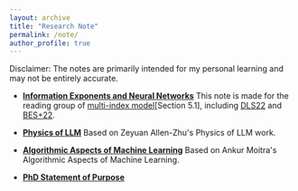 ```yaml
---
layout: archive
title: "Research Note"
permalink: /note/
author_profile: true
---
```


Disclaimer: The notes are primarily intended for my personal learning and may not be entirely accurate.

* [**Information Exponents and Neural Networks**](../files/2025_multi_index_reading_group.pdf) 
  This note is made for the reading group of [multi-index model](https://arxiv.org/abs/2504.05426)[Section 5.1], including [DLS22](https://arxiv.org/abs/2206.15144) and [BES+22](https://arxiv.org/abs/2205.01445v1).

* [**Physics of LLM**](https://matheart.github.io/note/phys_of_llm)
  Based on Zeyuan Allen-Zhu's Physics of LLM work.

* [**Algorithmic Aspects of Machine Learning**](https://matheart.github.io/note/alg_ml)
  Based on Ankur Moitra's Algorithmic Aspects of Machine Learning.

* [**PhD Statement of Purpose**](https://www.overleaf.com/read/tqwnttmqpmcc#42bcb5)
<!-- ## PhD Application
[This](https://www.zhihu.com/question/421349039/answer/4784236380) is where I recorded my PhD application experience (in Chinese).


## Undergraduate Course Projects
- **[Modern NLP Project at EPFL]** [**Finetune chatbot for education use via Direct Preference Optimization**](../files/CS552_NLPG_Project.pdf)
<br /> CS552 Modern NLP (Graduate-level)
It is an interesting experience since it was my first time to implement something related to LLM. Also intriguingly, we discovered both chosen and reject reward decrease at the same time in section 5.2, which echos discussions on drawbacks of DPO.

- **[OptML project at EPFL]** [**Investigations into Sharpness-aware Minimization**](../files/CS439_final_report.pdf)
<br /> CS439 Optimization in Machine Learning Project (Graduate-level)
We discovered that many theory literature on SAM assumes diminishing radius, therefore, in this project, we explored how radius, norm of the ball and the normalization affect generalization performance.

- **[ML project at HKUST]** [**Theory for Understanding Transformers: An Overview of current research**](../files/comp5212.pdf)
<br /> COMP5212 Machine Learning Project (Graduate-level)
<br /> A brief survey on recent Transformer theory -->